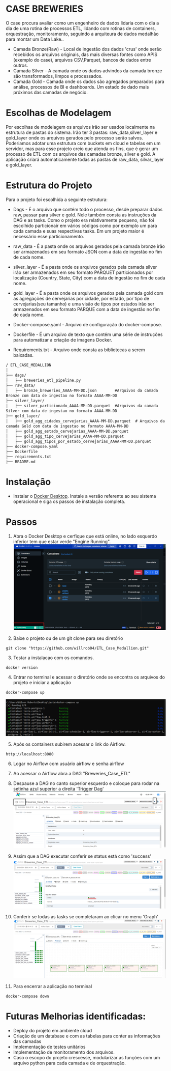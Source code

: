# CASE BREWERIES
O case procura avaliar como um engenheiro de dados lidaria com o dia a dia de uma rotina de processos ETL, lidando com rotinas de containers, orquestração, monitoramento, seguindo a arquiteura de dados medalhão para montar um Data Lake..

* Camada Bronze(Raw) - Local de ingestão dos dados 'crus' onde serão recebidos os arquivos originais, das mais diversas fontes como APIS (exemplo do case), arquivos CSV,Parquet, bancos de dados entre outros.
* Camada Silver - A camada onde os dados advindos da camada bronze são transformados, limpos e processados.
* Camada Gold - Camada onde os dados são agregados preparados para análise, processos de BI e dashboards. Um estado de dado mais próximos das camadas de negócio.

# Escolhas de Modelagem
Por escolhas de modelagem os arquivos irão ser usados localmente na estrutura de pastas do sistema. Irão ter 3 pastas: raw_data,silver_layer e gold_layer onde os arquivos gerados pelo processo serão salvos. Poderiamos adotar uma estrutura com buckets em cloud e tabelas em um servidor, mas para esse projeto creio que atenda os fins, que é gerar um processo de ETL com os arquivos das camadas bronze, silver e gold. A aplicação criará automaticamente todas as pastas de raw_data, silvar_layer e gold_layer.

# Estrutura do Projeto
Para o projeto foi escolhida a seguinte estrutura:
* Dags - É o arquivo que contém todo o processo, desde preparar dados raw, passar para silver e gold. Nele também consta as instruções da DAG e as tasks. Como o projeto era relativamente pequeno, não foi escolhido particionair em vários códigos como por exemplo um para cada camada e suas respectivas tasks. Em um projeto maior é necessário esse particionamento.

* raw_data - É a pasta onde os arquivos gerados pela camada bronze irão ser armazenados em seu formato JSON com a data de ingestão no fim de cada nome.

* silver_layer - É a pasta onde os arquivos gerados pela camada silver irão ser armazenados em seu formato PARQUET particionados por localização (Country, State, City) com a data de ingestão no fim de cada nome.

* gold_layer - É a pasta onde os arquivos gerados pela camada gold com as agregações de cervejarias por cidade, por estado, por tipo de cervejarias(seu tamanho) e uma visão de tipos por estados irão ser armazenados em seu formato PARQUE com a data de ingestão no fim de cada nome.

* Docker-compose.yaml - Arquivo de configuração do docker-compose.

* Dockerfile - É um arquivo de texto que contém uma série de instruções para automatizar a criação de imagens Docker.

* Requirements.txt - Arquivo onde consta as bibliotecas a serem baixadas.

```
/ ETL_CASE_MEDALLION
│
├── dags/                            
│   ├── breweries_etl_pipeline.py
├── raw_data/                            
│   ├── bronze_breweries_AAAA-MM-DD.json        #Arquivos da camada Bronze com data de ingestao no formato AAAA-MM-DD
├── silver_layer/                            
│   ├── silver_particionado_AAAA-MM-DD.parquet  #Arquivos da camada Silver com data de ingestao no formato AAAA-MM-DD    
├── gold_layer/                         
│   ├── gold_agg_cidades_cervejarias_AAAA-MM-DD.parquet  # Arquivos da camada Gold com data de ingestao no formato AAAA-MM-DD
│   ├── gold_agg_estado_cervejarias_AAAA-MM-DD.parquet
│   ├── gold_agg_tipo_cervejarias_AAAA-MM-DD.parquet
│   ├── gold_agg_tipos_por_estado_cervejarias_AAAA-MM-DD.parquet                
├── docker-compose.yaml                 
├── Dockerfile                          
├── requirements.txt                     
├── README.md                            
```

# Instalação

* Instalar o [Docker Desktop](https://docs.docker.com/desktop/).
 Instale a versão referente ao seu sistema operacional e siga os passos de instalação completa.

# Passos
1. Abra o Docker Desktop e cerfique que está online, no lado esquerdo inferior tem que estar verde "Engine Running".
![Docker desk](pngs/docker-online.png)

2. Baixe o projeto ou de um git clone para seu diretório
```
git clone "https://github.com/willrob04/ETL_Case_Medallion.git"
```
3. Testar a instalacao com os comandos.
```
docker version
```
4. Entrar no terminal e acessar o diretório onde se encontra os arquivos do projeto e iniciar a aplicação

```
docker-compose up 
```

![Docker desk](pngs/docker%20up.png)

5. Após os containers subirem acessar o link do Airflow.
```
http://localhost:8080
```
6. Logar no Airflow com usuário airflow e senha airflow

7. Ao acessar o Airflow abra a DAG "Breweries_Case_ETL" 

8. Despause a DAG no canto superior esquerdo e coloque para rodar na setinha azul superior a direita 'Trigger Dag'
![Dag](pngs/dag.png)

9. Assim que a DAG executar conferir se status está como 'success'
![Ok](pngs/ok.png)

10. Conferir se todas as tasks se completaram ao clicar no menu 'Graph'
![Sucesso](pngs/sucesso.png)


11. Para encerrar a aplicação no terminal
```
docker-compose down
```


# Futuras Melhorias identificadas:
* Deploy do projeto em ambiente cloud
* Criação de um database e com as tabelas para conter as informações das camadas
* Implementação de testes unitários
* Implementação de monitoramento dos arquivos.
* Caso o escopo do projeto crescesse, modularizar as funções com um arquivo python para cada camada e de orquestração.

